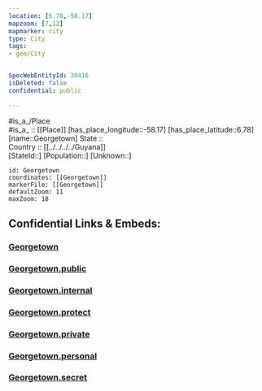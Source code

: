 ```yaml
---
location: [6.78,-58.17] 
mapzoom: [7,12] 
mapmarker: city 
type: City
tags:
- geo/City


SpocWebEntityId: 30416
isDeleted: false
confidential: public

---
```

#is_a_/Place  
#is_a_ :: [[Place]] 
[has_place_longitude::-58.17] 
[has_place_latitude::6.78] 
[name::Georgetown] 
State ::  
Country :: [[../../../../Guyana]]  
[StateId::] 
[Population::] 
[Unknown::] 


```leaflet
id: Georgetown
coordinates: [[Georgetown]] 
markerFile: [[Georgetown]] 
defaultZoom: 11 
maxZoom: 18
```


## Confidential Links & Embeds: 

### [Georgetown](/_Standards/Earth/Continent/America~South/Guyana/Regions~Guyana/East_Berbice-Corentyne/City/Georgetown.md) 

### [Georgetown.public](/_public/Earth/Continent/America~South/Guyana/Regions~Guyana/East_Berbice-Corentyne/City/Georgetown.public.md) 

### [Georgetown.internal](/_internal/Earth/Continent/America~South/Guyana/Regions~Guyana/East_Berbice-Corentyne/City/Georgetown.internal.md) 

### [Georgetown.protect](/_protect/Earth/Continent/America~South/Guyana/Regions~Guyana/East_Berbice-Corentyne/City/Georgetown.protect.md) 

### [Georgetown.private](/_private/Earth/Continent/America~South/Guyana/Regions~Guyana/East_Berbice-Corentyne/City/Georgetown.private.md) 

### [Georgetown.personal](/_personal/Earth/Continent/America~South/Guyana/Regions~Guyana/East_Berbice-Corentyne/City/Georgetown.personal.md) 

### [Georgetown.secret](/_secret/Earth/Continent/America~South/Guyana/Regions~Guyana/East_Berbice-Corentyne/City/Georgetown.secret.md)

